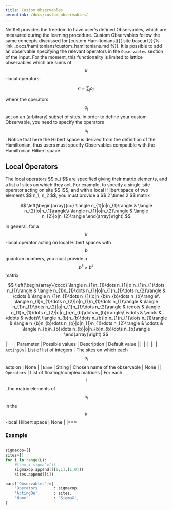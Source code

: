 ```yaml
---
title: Custom Observables
permalink: /docs/custom_observables/
---
```


NetKet provides the freedom to have user's defined Observables, which are measured during the learning procedure.
Custom Observables follow the same concepts discussed for
[custom Hamiltonians]({{ site.baseurl }}{% link _docs/hamiltonians/custom_hamiltonians.md %}).
It is possible to add an observable specifying the relevant operators
in the `Observables` section of the input.
For the moment, this functionality is limited to
lattice observables which are sums of $$ k $$ -local operators:

$$
\mathcal{O}= \sum_i o_i,
$$

where the operators $$ o_i $$ act on an (arbitrary) subset of sites. In order to define your custom
Observable, you need to specify the operators $$ o_i $$. Notice that here the Hilbert space is derived from the definition of
the Hamiltonian, thus users must specify Observables compatible with the Hamiltonian Hilbert space.


<h2 class="bg-primary">Local Operators</h2>
The local operators $$ o_i $$ are specified giving their matrix elements, and a list of sites on which they act.
For example, to specify a single-site operator acting on site $$ l$$, and with a local Hilbert space of two elements $$ n_1, n_2 $$,
you must provide a $$ 2 \times 2 $$ matrix

$$
\left(\begin{array}{cc}
\langle n_{1}|o|n_{1}\rangle & \langle n_{2}|o|n_{1}\rangle\\
\langle n_{1}|o|n_{2}\rangle & \langle n_{2}|o|n_{2}\rangle
\end{array}\right)
$$

In general, for a $$ k $$-local operator acting on local Hilbert spaces with $$ b $$ quantum numbers,
you must provide a $$ b^k \times b^k $$ matrix

$$
\left(\begin{array}{cccc}
\langle n_{1}n_{1}\dots n_{1}|o|n_{1}n_{1}\dots n_{1}\rangle & \langle n_{1}n_{1}\dots n_{1}|o|n_{1}n_{1}\dots n_{2}\rangle & \cdots & \langle n_{1}n_{1}\dots n_{1}|o|n_{b}n_{b}\dots n_{b}\rangle\\
\langle n_{1}n_{1}\dots n_{2}|o|n_{1}n_{1}\dots n_{1}\rangle & \langle n_{1}n_{1}\dots n_{2}|o|n_{1}n_{1}\dots n_{2}\rangle & \cdots & \langle n_{1}n_{1}\dots n_{2}|o|n_{b}n_{b}\dots n_{b}\rangle\\
\vdots & \vdots & \ddots & \vdots\\
\langle n_{b}n_{b}\dots n_{b}|o|n_{1}n_{1}\dots n_{1}\rangle & \langle n_{b}n_{b}\dots n_{b}|o|n_{1}n_{1}\dots n_{2}\rangle & \cdots & \langle n_{b}n_{b}\dots n_{b}|o|n_{b}n_{b}\dots n_{b}\rangle
\end{array}\right)
$$


|---
| Parameter | Possible values | Description | Default value |
|-|-|-|-
| `ActingOn` | List of list of integers  |  The sites on which each $$ o_i $$ acts on | None |
| `Name` | String |  Chosen name of the observable | None |
| `Operators` | List of floating/complex matrices |  For each $$ i $$, the matrix elements of $$ o_i $$ in the $$ k $$-local Hilbert space | None |
|===

### Example
```python

sigmaxop=[]
sites=[]
for i in range(L):
    #\sum_i sigma^x(i)
    sigmaxop.append([[0,1],[1,0]])
    sites.append([i])

pars['Observables']={
    'Operators'      : sigmaxop,
    'ActingOn'       : sites,
    'Name'           : 'SigmaX',
}

```
